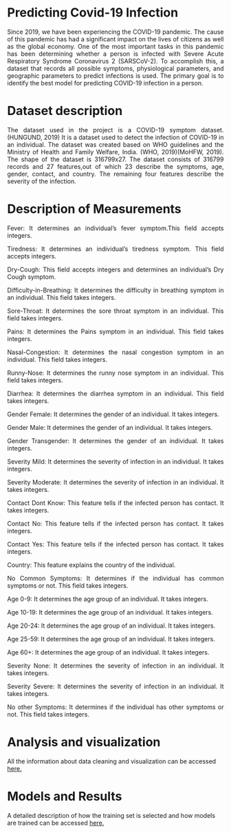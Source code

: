 # Predicting Covid-19 Infection
<div align="justify"> 
Since 2019, we have been experiencing the COVID-19 pandemic. The cause of this pandemic has had a significant impact on the lives of citizens as well as the global economy. One of the most important tasks in this pandemic has been determining whether a person is infected with Severe Acute Respiratory Syndrome Coronavirus 2 (SARSCoV-2). To accomplish this, a dataset that records all possible symptoms, physiological parameters, and geographic parameters to predict infections is used. The primary goal is to identify the best model for predicting COVID-19 infection in a person.</div>

# Dataset description
<div align="justify"> The dataset used in the project is a COVID-19 symptom dataset.(HUNGUND, 2019) It is a dataset used to detect the infection of COVID-19 in an individual. The dataset was created based on WHO guidelines and the Ministry of Health and Family Welfare, India. (WHO, 2019)(MoHFW, 2019).
The shape of the dataset is 316799x27. The dataset consists of 316799 records and 27 features,out of which 23 describe the symptoms, age, gender, contact, and country. The remaining four features describe the severity of the infection.</div>

# Description of Measurements
<div align="justify">
  
Fever: It determines an individual’s fever symptom.This field accepts integers.  
  
Tiredness: It determines an individual’s tiredness symptom. This field accepts integers.

Dry-Cough: This field accepts integers and determines an individual’s Dry Cough symptom.  

Difficulty-in-Breathing: It determines the difficulty in breathing symptom in an individual. This field takes integers. 

Sore-Throat: It determines the sore throat symptom in an individual. This field takes integers.

Pains: It determines the Pains symptom in an individual. This field takes integers.

Nasal-Congestion: It determines the nasal congestion symptom in an individual. This field takes integers.

Runny-Nose: It determines the runny nose symptom in an individual. This field takes integers.

Diarrhea: It determines the diarrhea symptom in an individual. This field takes integers.

Gender Female: It determines the gender of an individual. It takes integers.

Gender Male: It determines the gender of an individual. It takes integers.

Gender Transgender: It determines the gender of an individual. It takes integers.

Severity Mild: It determines the severity of infection in an individual. It takes integers.

Severity Moderate: It determines the severity of infection in an individual. It takes integers.

Contact Dont Know: This feature tells if the infected person has contact. It takes integers.

Contact No: This feature tells if the infected person has contact. It takes integers.

Contact Yes: This feature tells if the infected person has contact. It takes integers.

Country: This feature explains the country of the individual.

No Common Symptoms: It determines if the individual has common symptoms or not. This field takes integers.

Age 0-9: It determines the age group of an individual. It takes integers.

Age 10-19: It determines the age group of an individual. It takes integers.

Age 20-24: It determines the age group of an individual. It takes integers.

Age 25-59: It determines the age group of an individual. It takes integers.

Age 60+: It determines the age group of an individual. It takes integers.

Severity None: It determines the severity of infection in an individual. It takes integers.

Severity Severe: It determines the severity of infection in an individual. It takes integers.

No other Symptoms: It determines if the individual has other symptoms or not. This field takes integers.</div>

# Analysis and visualization
All the information about data cleaning and visualization can be accessed [here.](https://github.com/ChilukaNikhila/PredictingCovid-19/blob/main/Analysis%20and%20visualization/Analysis.pdf)

# Models and Results
A detailed description of how the training set is selected and how models are trained can be accessed [here.](https://github.com/ChilukaNikhila/PredictingCovid-19/blob/main/Task/Model.pdf)
